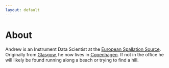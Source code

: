 ```yaml
---
layout: default
---
```


# About

Andrew is an Instrument Data Scientist at the [European Spallation Source](https://europeanspallationsource.se). Originally from [Glasgow](https://goo.gl/maps/uqEbSEupr8jSi6Qn7), he now lives in [Copenhagen](https://goo.gl/maps/k4fUKEebbSEucxG47). If not in the office he will likely be found running along a beach or trying to find a hill. 
